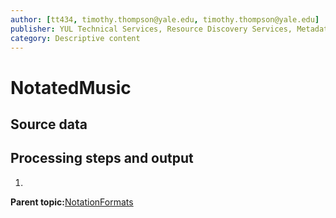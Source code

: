 ```yaml
---
author: [tt434, timothy.thompson@yale.edu, timothy.thompson@yale.edu]
publisher: YUL Technical Services, Resource Discovery Services, Metadata Services Unit
category: Descriptive content
---
```


# NotatedMusic

## Source data

## Processing steps and output

1.  
**Parent topic:**[NotationFormats](../../concepts/supertypes/notationformats.md)

